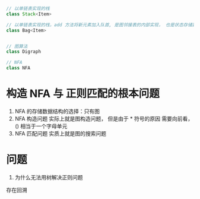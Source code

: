 
```java
// 以单链表实现的栈
class Stack<Item>

// 以单链表实现的栈，add 方法将新元素加入队首, 是图邻接表的内部实现， 也是状态存储数组…… 非连续数组
class Bag<Item>


// 图算法
class Digraph 

// NFA
class NFA
```


# 构造 NFA 与 正则匹配的根本问题

1. NFA 的存储数据结构的选择：只有图
2. NFA 构造问题 实际上就是图构造问题， 但是由于 * 符号的原因 需要向前看， () 相当于一个字母单元
3. NFA 匹配问题 实质上就是图的搜索问题

# 问题

1. 为什么无法用树解决正则问题

存在回溯

